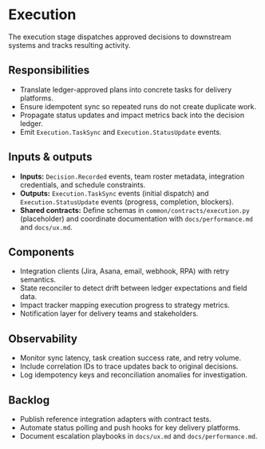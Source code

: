 # Execution

The execution stage dispatches approved decisions to downstream systems and
tracks resulting activity.

## Responsibilities

- Translate ledger-approved plans into concrete tasks for delivery platforms.
- Ensure idempotent sync so repeated runs do not create duplicate work.
- Propagate status updates and impact metrics back into the decision ledger.
- Emit `Execution.TaskSync` and `Execution.StatusUpdate` events.

## Inputs & outputs

- **Inputs:** `Decision.Recorded` events, team roster metadata, integration
  credentials, and schedule constraints.
- **Outputs:** `Execution.TaskSync` events (initial dispatch) and
  `Execution.StatusUpdate` events (progress, completion, blockers).
- **Shared contracts:** Define schemas in `common/contracts/execution.py`
  (placeholder) and coordinate documentation with `docs/performance.md` and
  `docs/ux.md`.

## Components

- Integration clients (Jira, Asana, email, webhook, RPA) with retry semantics.
- State reconciler to detect drift between ledger expectations and field data.
- Impact tracker mapping execution progress to strategy metrics.
- Notification layer for delivery teams and stakeholders.

## Observability

- Monitor sync latency, task creation success rate, and retry volume.
- Include correlation IDs to trace updates back to original decisions.
- Log idempotency keys and reconciliation anomalies for investigation.

## Backlog

- Publish reference integration adapters with contract tests.
- Automate status polling and push hooks for key delivery platforms.
- Document escalation playbooks in `docs/ux.md` and `docs/performance.md`.

